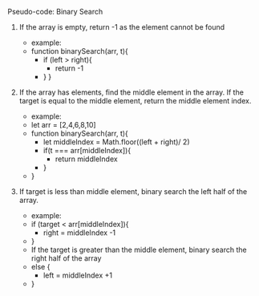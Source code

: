 Pseudo-code: Binary Search 

1. If the array is empty, return -1 as the element cannot be found

    - example: 
    - function binarySearch(arr, t){
        - if (left > right){
            - return -1
        - }
    }

2. If the array has elements, find the middle element in the array. If the target is equal to the middle element, return the middle element index. 

    - example:
    - let arr = [2,4,6,8,10]
    - function binarySearch(arr, t){
        - let middleIndex = Math.floor((left + right)/ 2)
        - if(t === arr[middleIndex]){
            - return middleIndex
        - }
    - }

3. If target is less than middle element, binary search the left half of the array. 

    - example:
    - if (target < arr[middleIndex]){
        - right = middleIndex -1
    - } 
    - If the target is greater than the middle element, binary search the right half of the array
    - else {
        - left = middleIndex +1
    - }